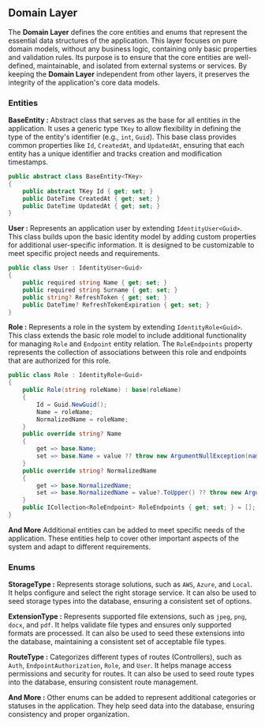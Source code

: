 ## Domain Layer

The **Domain Layer** defines the core entities and enums that represent the essential data structures of the application. This layer focuses on pure domain models, without any business logic, containing only basic properties and validation rules. Its purpose is to ensure that the core entities are well-defined, maintainable, and isolated from external systems or services. By keeping the **Domain Layer** independent from other layers, it preserves the integrity of the application's core data models.

### Entities

**BaseEntity<TKey> :** Abstract class that serves as the base for all entities in the application. It uses a generic type `TKey` to allow flexibility in defining the type of the entity's identifier (e.g., `int`, `Guid`). This base class provides common properties like `Id`, `CreatedAt`, and `UpdatedAt`, ensuring that each entity has a unique identifier and tracks creation and modification timestamps.

```csharp
public abstract class BaseEntity<TKey>
{
    public abstract TKey Id { get; set; }
    public DateTime CreatedAt { get; set; }
    public DateTime UpdatedAt { get; set; }
}
```

**User :** Represents an application user by extending `IdentityUser<Guid>`. This class builds upon the basic identity model by adding custom properties for additional user-specific information. It is designed to be customizable to meet specific project needs and requirements.

```csharp
public class User : IdentityUser<Guid>
{
    public required string Name { get; set; }
    public required string Surname { get; set; }
    public string? RefreshToken { get; set; }
    public DateTime? RefreshTokenExpiration { get; set; }
}
```

**Role :** Represents a role in the system by extending `IdentityRole<Guid>`. This class extends the basic role model to include additional functionality for managing `Role` and `Endpoint` entity relation. The `RoleEndpoints` property represents the collection of associations between this role and endpoints that are authorized for this role.

```csharp
public class Role : IdentityRole<Guid>
{
    public Role(string roleName) : base(roleName)
    {
        Id = Guid.NewGuid();
        Name = roleName;
        NormalizedName = roleName;
    }
    public override string? Name
    {
        get => base.Name;
        set => base.Name = value ?? throw new ArgumentNullException(nameof(Name), "Role name cannot be null.");
    }
    public override string? NormalizedName
    {
        get => base.NormalizedName;
        set => base.NormalizedName = value?.ToUpper() ?? throw new ArgumentNullException(nameof(NormalizedName), "Normalized role name cannot be null.");
    }
    public ICollection<RoleEndpoint> RoleEndpoints { get; set; } = [];
}
```

**And More** Additional entities can be added to meet specific needs of the application. These entities help to cover other important aspects of the system and adapt to different requirements.

### Enums

**StorageType :** Represents storage solutions, such as `AWS`, `Azure`, and `Local`. It helps configure and select the right storage service. It can also be used to seed storage types into the database, ensuring a consistent set of options.

**ExtensionType :** Represents supported file extensions, such as `jpeg`, `png`, `docx`, and `pdf`. It helps validate file types and ensures only supported formats are processed. It can also be used to seed these extensions into the database, maintaining a consistent set of acceptable file types.

**RouteType :** Categorizes different types of routes (Controllers), such as `Auth`, `EndpointAuthorization`, `Role`, and `User`. It helps manage access permissions and security for routes. It can also be used to seed route types into the database, ensuring consistent route management.

**And More :** Other enums can be added to represent additional categories or statuses in the application. They help seed data into the database, ensuring consistency and proper organization.
